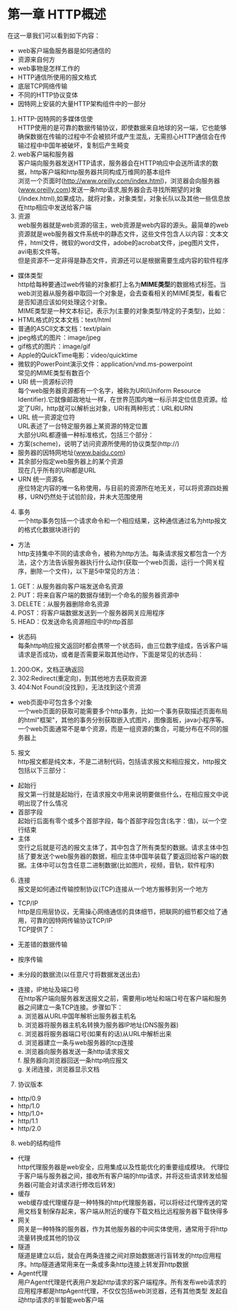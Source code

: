 # 第一章  HTTP概述  
在这一章我们可以看到如下内容： 
- web客户端鱼服务器是如何通信的   
- 资源来自何方  
- web事物是怎样工作的      
- HTTP通信所使用的报文格式  
- 底层TCP网络传输   
- 不同的HTTP协议变体   
- 因特网上安装的大量HTTP架构组件中的一部分  
1. HTTP-因特网的多媒体信使   
HTTP使用的是可靠的数据传输协议，即使数据来自地球的另一端，它也能够确保数据在传输的过程中不会被损坏或产生混乱，无需担心HTTP通信会在传输过程中中国年被破坏，复制后产生畸变    
2. web客户端和服务器   
客户端向服务器发送HTTP请求，服务器会在HTTP响应中会送所请求的数据，http客户端和http服务器共同构成万维网的基本组件   
浏览一个页面时(http://www.oreilly.com/index.html)，浏览器会向服务器(www.oreilly.com)发送一条http请求,服务器会去寻找所期望的对象(/index.html),如果成功，就将对象，对象类型，对象长队以及其他一些信息放在http相应中发送给客户端   
3. 资源   
web服务器就是web资源的宿主，web资源是web内容的源头。最简单的web资源就是web服务器文件系统中的静态文件，这些文件包含人以内容：文本文件，html文件，微软的word文件，adobe的acrobat文件，jpeg图片文件，avi电影文件等。    
但是资源不一定非得是静态文件，资源还可以是根据需要生成内容的软件程序   
- 媒体类型   
http给每种要通过web传输的对象都打上名为**MIME类型**的数据格式标签。当web浏览器从服务器中取回一个对象是，会去查看相关的MIME类型，看看它是否知道应该如何处理这个对象。    
MIME类型是一种文本标记，表示为(主要的对象类型/特定的子类型)，比如：    
- HTML格式的文本文档：text/html
- 普通的ASCII文本文档：text/plain
- jpeg格式的图片：image/jpeg    
- gif格式的图片：image/gif    
- Apple的QuickTime电影：video/quicktime    
- 微软的PowerPoint演示文件：application/vnd.ms-powerpoint  
常见的MIME类型有数百个     
- URI 统一资源标识符   
每个web服务器资源都有一个名字，被称为URI(Uniform Resource Identifier).它就像邮政地址一样，在世界范围内唯一标示并定位信息资源。给定了URI，http就可以解析出对象，URI有两种形式：URL和URN  
- URL  统一资源定位符   
URL表述了一台特定服务器上某资源的特定位置   
大部分URL都遵循一种标准格式，包括三个部分：  
- 方案(scheme)，说明了访问资源所使用的协议类型(http://)   
- 服务器的因特网地址(www.baidu.com)   
- 其余部分指定web服务器上的某个资源    
现在几乎所有的URI都是URL    
- URN  统一资源名   
座位特定内容的唯一名称使用，与目前的资源所在地无关，可以将资源四处搬移，URN仍然处于试验阶段，并未大范围使用   
4. 事务   
一个http事务包括一个请求命令和一个相应结果，这种通信通过名为http报文的格式化数据块进行的    
- 方法    
http支持集中不同的请求命令，被称为http方法。每条请求报文都包含一个方法，这个方法告诉服务器执行什么动作(获取一个web页面，运行一个网关程序，删除一个文件)，以下是5中常见的方法：    
1. GET：从服务器向客户端发送命名资源   
2. PUT：将来自客户端的数据存储到一个命名的服务器资源中   
3. DELETE：从服务器删除命名资源   
4. POST：将客户端数据发送到一个服务器网关应用程序   
5. HEAD：仅发送命名资源相应中的http首部   
- 状态码   
每条http响应报文返回时都会携带一个状态码，由三位数字组成，告诉客户端请求是否成功，或者是否需要采取其他动作，下面是常见的状态码：   
1. 200:OK，文档正确返回   
2. 302:Redirect(重定向)，到其他地方去获取资源   
3. 404:Not Found(没找到)，无法找到这个资源   
- web页面中可包含多个对象    
一个web页面的获取可能需要多个http事务，比如一个事务获取描述页面布局的html"框架"，其他的事务分别获取嵌入式图片，图像面板，java小程序等。一个web页面通常不是单个资源，而是一组资源的集合，可能分布在不同的服务器上   
5. 报文   
http报文都是纯文本，不是二进制代码，包括请求报文和相应报文，http报文包括以下三部分：   
- 起始行    
报文第一行就是起始行，在请求报文中用来说明要做些什么，在相应报文中说明出现了什么情况   
- 首部字段   
起始行后面有零个或多个首部字段，每个首部字段包含(名字：值)，以一个空行结束   
- 主体   
空行之后就是可选的报文主体了，其中包含了所有类型的数据。请求主体中包括了要发送个web服务器的数据，相应主体中国年装载了要返回给客户端的数据。主体中可以包含任意二进制数据(比如图片，视频，音轨，软件程序)     
6. 连接   
报文是如何通过传输控制协议(TCP)连接从一个地方搬移到另一个地方   
- TCP/IP    
http是应用层协议，无需操心网络通信的具体细节，把联网的细节都交给了通用，可靠的因特网传输协议TCP/IP   
TCP提供了：   
- 无差错的数据传输  
- 按序传输    
- 未分段的数据流(以任意尺寸将数据发送出去)   
     
- 连接，IP地址及端口号  
在http客户端向服务器发送报文之前，需要用ip地址和端口号在客户端和服务器之间建立一条TCP连接。步骤如下：   
a. 浏览器从URL中国年解析出服务器主机名   
b. 浏览器将服务器主机名转换为服务器IP地址(DNS服务器)   
c. 浏览器将服务器端口号(如果有的话)从URL中解析出来  
d. 浏览器建立一条与web服务器的tcp连接    
e. 浏览器向服务器发送一条http请求报文   
f. 服务器向浏览器回送一条http响应报文   
g. 关闭连接，浏览器显示文档   
7. 协议版本   
- http/0.9    
- http/1.0   
- http/1.0+   
- http/1.1    
- http/2.0    
8. web的结构组件   
- 代理   
http代理服务器是web安全，应用集成以及性能优化的重要组成模块。
代理位于客户端与服务器之间，接收所有客户端的http请求，并将这些请求转发给服务器(可能会对请求进行修改后转发)     
- 缓存   
web缓存或代理缓存是一种特殊的http代理服务器，可以将经过代理传送的常用文档复制保存起来，客户端从附近的缓存下载文档比远程服务器下载快得多
- 网关    
网关是一种特殊的服务器，作为其他服务器的中间实体使用，通常用于将http流量转换成其他的协议
- 隧道  
隧道是建立以后，就会在两条连接之间对原始数据进行盲转发的http应用程序。http隧道通常用来在一条或多条http连接上转发菲http数据
- Agent代理   
用户Agent代理是代表用户发起http请求的客户端程序。所有发布web请求的应用程序都是httpAgent代理，不仅仅包括web浏览器，还有其他类型
发起自动http请求的半智能web客户端   

  
